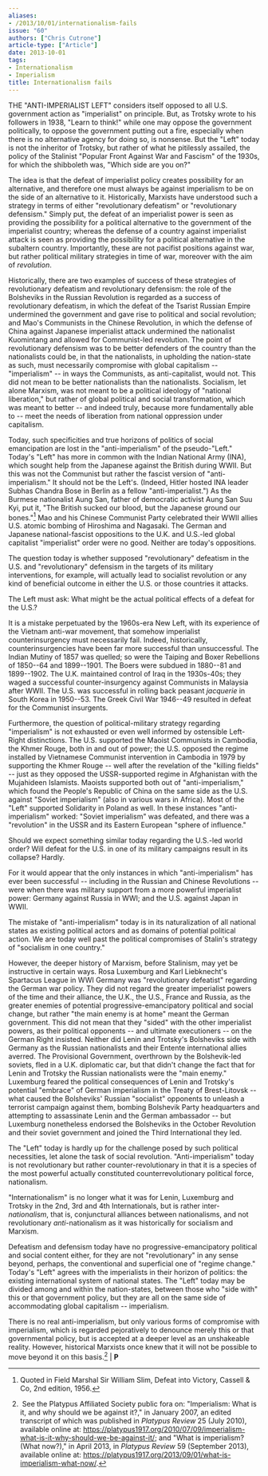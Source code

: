 ```yaml
---
aliases:
- /2013/10/01/internationalism-fails
issue: "60"
authors: ["Chris Cutrone"]
article-type: ["Article"]
date: 2013-10-01
tags:
- Internationalism
- Imperialism
title: Internationalism fails
---
```


THE "ANTI-IMPERIALIST LEFT" considers itself opposed to all U.S. government action as "imperialist" on principle. But, as Trotsky wrote to his followers in 1938, "Learn to think!" while one may oppose the government politically, to oppose the government putting out a fire, especially when there is no alternative agency for doing so, is nonsense. But the "Left" today is not the inheritor of Trotsky, but rather of what he pitilessly assailed, the policy of the Stalinist "Popular Front Against War and Fascism" of the 1930s, for which the shibboleth was, "Which side are you on?"

The idea is that the defeat of imperialist policy creates possibility for an alternative, and therefore one must always be against imperialism to be on the side of an alternative to it. Historically, Marxists have understood such a strategy in terms of either "revolutionary defeatism" or "revolutionary defensism." Simply put, the defeat of an imperialist power is seen as providing the possibility for a political alternative to the government of the imperialist country; whereas the defense of a country against imperialist attack is seen as providing the possibility for a political alternative in the subaltern country. Importantly, these are not pacifist positions against war, but rather political military strategies in time of war, moreover with the aim of *revolution*.

Historically, there are two examples of success of these strategies of revolutionary defeatism and revolutionary defensism: the role of the Bolsheviks in the Russian Revolution is regarded as a success of revolutionary defeatism, in which the defeat of the Tsarist Russian Empire undermined the government and gave rise to political and social revolution; and Mao's Communists in the Chinese Revolution, in which the defense of China against Japanese imperialist attack undermined the nationalist Kuomintang and allowed for Communist-led revolution. The point of revolutionary defensism was to be better defenders of the country than the nationalists could be, in that the nationalists, in upholding the nation-state as such, must necessarily compromise with global capitalism --"imperialism" -- in ways the Communists, as anti-capitalist, would not. This did not mean to be better nationalists than the nationalists. Socialism, let alone Marxism, was not meant to be a political ideology of "national liberation," but rather of global political and social transformation, which was meant to better -- and indeed truly, because more fundamentally able to -- meet the needs of liberation from national oppression under capitalism.

Today, such specificities and true horizons of politics of social emancipation are lost in the "anti-imperialism" of the pseudo-"Left." Today's "Left" has more in common with the Indian National Army (INA), which sought help from the Japanese against the British during WWII. But this was not the Communist but rather the fascist version of "anti-imperialism." It should not be the Left's. (Indeed, Hitler hosted INA leader Subhas Chandra Bose in Berlin as a fellow "anti-imperialist.") As the Burmese nationalist Aung San, father of democratic activist Aung San Suu Kyi, put it, "The British sucked our blood, but the Japanese ground our bones."[^1] Mao and his Chinese Communist Party celebrated their WWII allies U.S. atomic bombing of Hiroshima and Nagasaki. The German and Japanese national-fascist oppositions to the U.K. and U.S.-led global capitalist "imperialist" order were no good. Neither are today's oppositions.

The question today is whether supposed "revolutionary" defeatism in the U.S. and "revolutionary" defensism in the targets of its military interventions, for example, will actually lead to socialist revolution or any kind of beneficial outcome in either the U.S. or those countries it attacks.

The Left must ask: What might be the actual political effects of a defeat for the U.S.?

It is a mistake perpetuated by the 1960s-era New Left, with its experience of the Vietnam anti-war movement, that somehow imperialist counterinsurgency must necessarily fail. Indeed, historically, counterinsurgencies have been far more successful than unsuccessful. The Indian Mutiny of 1857 was quelled; so were the Taiping and Boxer Rebellions of 1850--64 and 1899--1901. The Boers were subdued in 1880--81 and 1899--1902. The U.K. maintained control of Iraq in the 1930s-40s; they waged a successful counter-insurgency against Communists in Malaysia after WWII. The U.S. was successful in rolling back peasant *jacquerie* in South Korea in 1950--53. The Greek Civil War 1946--49 resulted in defeat for the Communist insurgents.

Furthermore, the question of political-military strategy regarding "imperialism" is not exhausted or even well informed by ostensible Left-Right distinctions. The U.S. supported the Maoist Communists in Cambodia, the Khmer Rouge, both in and out of power; the U.S. opposed the regime installed by Vietnamese Communist intervention in Cambodia in 1979 by supporting the Khmer Rouge -- well after the revelation of the "killing fields" -- just as they opposed the USSR-supported regime in Afghanistan with the Mujahideen Islamists. Maoists supported both out of "anti-imperialism," which found the People's Republic of China on the same side as the U.S. against "Soviet imperialism" (also in various wars in Africa). Most of the "Left" supported Solidarity in Poland as well. In these instances "anti-imperialism" worked: "Soviet imperialism" was defeated, and there was a "revolution" in the USSR and its Eastern European "sphere of influence."

Should we expect something similar today regarding the U.S.-led world order? Will defeat for the U.S. in one of its military campaigns result in its collapse? Hardly.

For it would appear that the only instances in which "anti-imperialism" has ever been successful -- including in the Russian and Chinese Revolutions -- were when there was military support from a more powerful imperialist power: Germany against Russia in WWI; and the U.S. against Japan in WWII.

The mistake of "anti-imperialism" today is in its naturalization of all national states as existing political actors and as domains of potential political action. We are today well past the political compromises of Stalin's strategy of "socialism in one country."

However, the deeper history of Marxism, before Stalinism, may yet be instructive in certain ways. Rosa Luxemburg and Karl Liebknecht's Spartacus League in WWI Germany was "revolutionary defeatist" regarding the German war policy. They did not regard the greater imperialist powers of the time and their alliance, the U.K., the U.S., France and Russia, as the greater enemies of potential progressive-emancipatory political and social change, but rather "the main enemy is at home" meant the German government. This did not mean that they "sided" with the other imperialist powers, as their political opponents -- and ultimate executioners -- on the German Right insisted. Neither did Lenin and Trotsky's Bolsheviks side with Germany as the Russian nationalists and their Entente international allies averred. The Provisional Government, overthrown by the Bolshevik-led soviets, fled in a U.K. diplomatic car, but that didn't change the fact that for Lenin and Trotsky the Russian nationalists were the "main enemy." Luxemburg feared the political consequences of Lenin and Trotsky's potential "embrace" of German imperialism in the Treaty of Brest-Litovsk -- what caused the Bolsheviks' Russian "socialist" opponents to unleash a terrorist campaign against them, bombing Bolshevik Party headquarters and attempting to assassinate Lenin and the German ambassador -- but Luxemburg nonetheless endorsed the Bolsheviks in the October Revolution and their soviet government and joined the Third International they led.

The "Left" today is hardly up for the challenge posed by such political necessities, let alone the task of social revolution. "Anti-imperialism" today is not revolutionary but rather counter-revolutionary in that it is a species of the most powerful actually constituted counterrevolutionary political force, nationalism.

"Internationalism" is no longer what it was for Lenin, Luxemburg and Trotsky in the 2nd, 3rd and 4th Internationals, but is rather inter-*nationalism*, that is, conjunctural alliances between nationalisms, and not revolutionary *anti*-nationalism as it was historically for socialism and Marxism.

Defeatism and defensism today have no progressive-emancipatory political and social content either, for they are not "revolutionary" in any sense beyond, perhaps, the conventional and superficial one of "regime change." Today's "Left" agrees with the imperialists in their horizon of politics: the existing international system of national states. The "Left" today may be divided among and within the nation-states, between those who "side with" this or that government policy, but they are all on the same side of accommodating global capitalism -- imperialism.

There is no real anti-imperialism, but only various forms of compromise with imperialism, which is regarded pejoratively to denounce merely this or that governmental policy, but is accepted at a deeper level as an unshakeable reality. However, historical Marxists once knew that it will not be possible to move beyond it on this basis.[^2] | **P**

[^1]: Quoted in Field Marshal Sir William Slim, Defeat into Victory, Cassell & Co, 2nd edition, 1956.

[^2]: See the Platypus Affiliated Society public fora on: "Imperialism: What is it, and why should we be against it?," in January 2007, an edited transcript of which was published in *Platypus Review* 25 (July 2010), available online at: <https://platypus1917.org/2010/07/09/imperialism-what-is-it-why-should-we-be-against-it/>; and "What is imperialism? (What now?)," in April 2013, in *Platypus Review* 59 (September 2013), available online at: <https://platypus1917.org/2013/09/01/what-is-imperialism-what-now/>.
